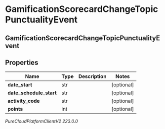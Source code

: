 # GamificationScorecardChangeTopicPunctualityEvent

## GamificationScorecardChangeTopicPunctualityEvent

## Properties

|Name | Type | Description | Notes|
|------------ | ------------- | ------------- | -------------|
| **date_start** | str |  | [optional] |
| **date_schedule_start** | str |  | [optional] |
| **activity_code** | str |  | [optional] |
| **points** | int |  | [optional] |



_PureCloudPlatformClientV2 223.0.0_
